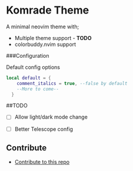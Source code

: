 # Komrade Theme

A minimal neovim theme with;
- Multiple theme support - **TODO**
- colorbuddy.nvim support

###Configuration

Default config options

```lua
local default = {
    comment_italics = true, --false by default
    --More to come--
  }
```

##TODO

- [ ] Allow light/dark mode change
- [ ] Better Telescope config


## Contribute

- [Contribute to this repo](./lua/komrade.lua)
